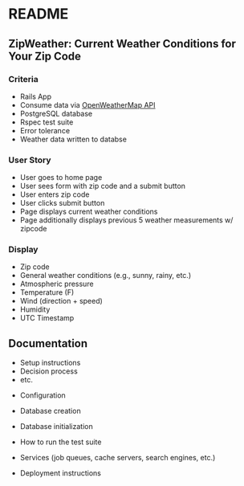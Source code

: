 # README

## ZipWeather: Current Weather Conditions for Your Zip Code
### Criteria
- Rails App
- Consume data via [OpenWeatherMap API](https://openweathermap.org)
- PostgreSQL database
- Rspec test suite
- Error tolerance 
- Weather data written to databse

### User Story
- User goes to home page
- User sees form with zip code and a submit button
- User enters zip code
- User clicks submit button
- Page displays current weather conditions
- Page additionally displays previous 5 weather measurements w/ zipcode 

### Display 
- Zip code
- General weather conditions (e.g., sunny, rainy, etc.)
- Atmospheric pressure
- Temperature (F)
- Wind (direction + speed)
- Humidity
- UTC Timestamp

## Documentation 
- Setup instructions 
- Decision process 
- etc. 


* Configuration

* Database creation

* Database initialization

* How to run the test suite

* Services (job queues, cache servers, search engines, etc.)

* Deployment instructions

